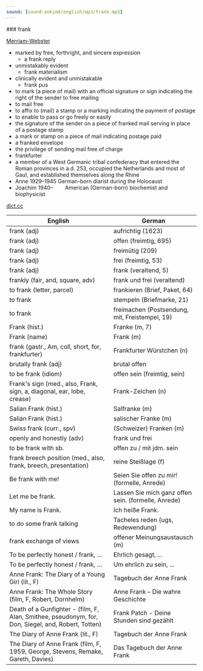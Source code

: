 ```yaml
---
sound: [sound:ankimd/english/mp3/frank.mp3]
---
```


\### frank

[Merriam-Webster](https://www.merriam-webster.com/dictionary/frank)

- marked by free, forthright, and sincere expression
    - a frank reply
- unmistakably evident
    - frank materialism
- clinically evident and unmistakable
    - frank pus
- to mark (a piece of mail) with an official signature or sign indicating the right of the sender to free mailing
- to mail free
- to affix to (mail) a stamp or a marking indicating the payment of postage
- to enable to pass or go freely or easily
- the signature of the sender on a piece of franked mail serving in place of a postage stamp
- a mark or stamp on a piece of mail indicating postage paid
- a franked envelope
- the privilege of sending mail free of charge
- frankfurter
- a member of a West Germanic tribal confederacy that entered the Roman provinces in a.d. 253, occupied the Netherlands and most of Gaul, and established themselves along the Rhine
- Anne 1929–1945 German-born diarist during the Holocaust
- Joachim 1940–     American (German-born) biochemist and biophysicist

[dict.cc](https://www.dict.cc/frank)

| English        | German       |
| -------------- | ------------ |
| frank (adj) | aufrichtig (1623) |
| frank (adj) | offen (freimtig, 695) |
| frank (adj) | freimütig (209) |
| frank (adj) | frei (freimtig, 53) |
| frank (adj) | frank (veraltend, 5) |
| frankly (fair, and, square, adv) | frank und frei (veraltend) |
| to frank (letter, parcel) | frankieren (Brief, Paket, 64) |
| to frank | stempeln (Briefmarke, 21) |
| to frank | freimachen (Postsendung, mit, Freistempel, 19) |
| Frank (hist.) | Franke (m, 7) |
| Frank (name) | Frank (m) |
| frank (gastr., Am, coll, short, for, frankfurter) | Frankfurter Würstchen (n) |
| brutally frank (adj) | brutal offen |
| to be frank (idiom) | offen sein (freimtig, sein) |
| Frank's sign (med., also, Frank, sign, a, diagonal, ear, lobe, crease) | Frank-Zeichen (n) |
| Salian Frank (hist.) | Salfranke (m) |
| Salian Frank (hist.) | salischer Franke (m) |
| Swiss frank <CHF> (curr., spv) | (Schweizer) Franken <CHF> (m) |
| openly and honestly (adv) | frank und frei |
| to be frank with sb. | offen zu / mit jdm. sein |
| frank breech position (med., also, frank, breech, presentation) | reine Steißlage (f) |
| Be frank with me! | Seien Sie offen zu mir! (formelle, Anrede) |
| Let me be frank. | Lassen Sie mich ganz offen sein. (formelle, Anrede) |
| My name is Frank. | Ich heiße Frank. |
| to do some frank talking | Tacheles reden (ugs, Redewendung) |
| frank exchange of views | offener Meinungsaustausch (m) |
| To be perfectly honest / frank, ... | Ehrlich gesagt, ... |
| To be perfectly honest / frank, ... | Um ehrlich zu sein, ... |
| Anne Frank: The Diary of a Young Girl (lit., F) | Tagebuch der Anne Frank |
| Anne Frank: The Whole Story (film, F, Robert, Dornhelm) | Anne Frank – Die wahre Geschichte |
| Death of a Gunfighter - (film, F, Alan, Smithee, pseudonym, for, Don, Siegel, and, Robert, Totten) | Frank Patch - Deine Stunden sind gezählt |
| The Diary of Anne Frank (lit., F) | Tagebuch der Anne Frank |
| The Diary of Anne Frank (film, F, 1959, George, Stevens, Remake, Gareth, Davies) | Das Tagebuch der Anne Frank |
